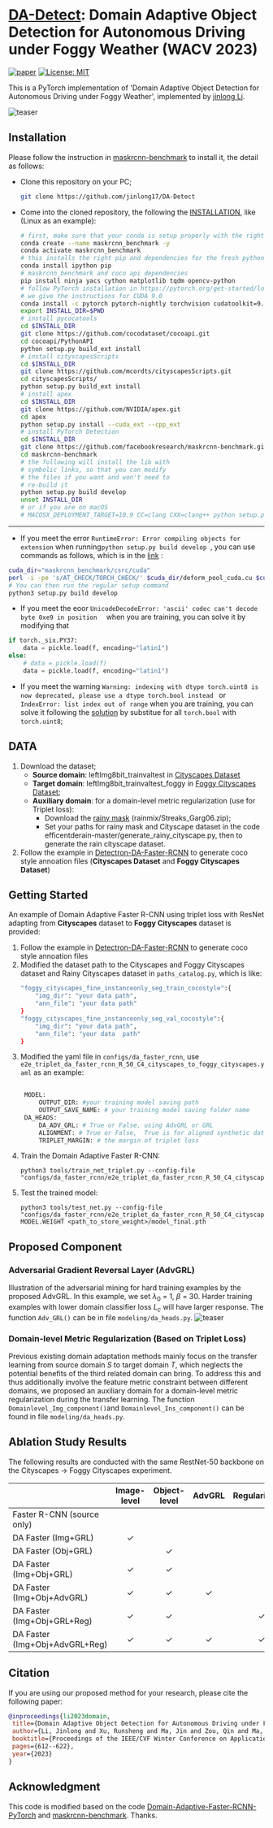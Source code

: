<!--
 * @Descripttion: 
 * @version: 
 * @Author: Jinlong Li CSU PhD
 * @Date: 2021-10-15 17:13:40
 * @LastEditors: Jinlong Li CSU PhD
 * @LastEditTime: 2023-05-26 15:22:34
-->
# [DA-Detect](https://arxiv.org/abs/2210.15176): Domain Adaptive Object Detection for Autonomous Driving under Foggy Weather (WACV 2023)



[![paper](https://img.shields.io/badge/arXiv-Paper-<COLOR>.svg)](https://arxiv.org/abs/2210.15176)
[![License: MIT](https://img.shields.io/badge/License-MIT-yellow.svg)](https://opensource.org/licenses/MIT) 
<!-- [![supplement](https://img.shields.io/badge/Supplementary-Material-red)]() -->
<!-- [![video](https://img.shields.io/badge/Video-Presentation-F9D371)]() -->


This is a PyTorch implementation of 'Domain Adaptive Object Detection for Autonomous Driving under Foggy Weather', implemented by [jinlong Li](https://jinlong17.github.io/).

![teaser](image/DA_faster_rcnn.png)

## Installation

Please follow the instruction in [maskrcnn-benchmark](https://github.com/facebookresearch/maskrcnn-benchmark) to install it, the detail as follows:

* Clone this repository on your PC;
  ```bash
  git clone https://github.com/jinlong17/DA-Detect
  ```
* Come into the cloned repository, the following the [INSTALLATION](https://github.com/facebookresearch/maskrcnn-benchmark/blob/main/INSTALL.md), like (Linux as an example):
    ```bash
    # first, make sure that your conda is setup properly with the right environment for that, check that `which conda`, `which pip` and `which python` points to the right path. From a clean conda env, this is what you need to do
    conda create --name maskrcnn_benchmark -y
    conda activate maskrcnn_benchmark
    # this installs the right pip and dependencies for the fresh python
    conda install ipython pip
    # maskrcnn_benchmark and coco api dependencies
    pip install ninja yacs cython matplotlib tqdm opencv-python
    # follow PyTorch installation in https://pytorch.org/get-started/locally/
    # we give the instructions for CUDA 9.0
    conda install -c pytorch pytorch-nightly torchvision cudatoolkit=9.0
    export INSTALL_DIR=$PWD
    # install pycocotools
    cd $INSTALL_DIR
    git clone https://github.com/cocodataset/cocoapi.git
    cd cocoapi/PythonAPI
    python setup.py build_ext install
    # install cityscapesScripts
    cd $INSTALL_DIR
    git clone https://github.com/mcordts/cityscapesScripts.git
    cd cityscapesScripts/
    python setup.py build_ext install
    # install apex
    cd $INSTALL_DIR
    git clone https://github.com/NVIDIA/apex.git
    cd apex
    python setup.py install --cuda_ext --cpp_ext
    # install PyTorch Detection
    cd $INSTALL_DIR
    git clone https://github.com/facebookresearch/maskrcnn-benchmark.git
    cd maskrcnn-benchmark
    # the following will install the lib with
    # symbolic links, so that you can modify
    # the files if you want and won't need to
    # re-build it
    python setup.py build develop
    unset INSTALL_DIR
    # or if you are on macOS
    # MACOSX_DEPLOYMENT_TARGET=10.9 CC=clang CXX=clang++ python setup.py build develop
    ```
---
* If you meet the error ``` RuntimeError: Error compiling objects for extension ``` when running```python setup.py build develop ```, you can use commands as follows, which is in the [link](https://github.com/amazon-science/siam-mot/blob/main/readme/INSTALL.md) :
```bash
cuda_dir="maskrcnn_benchmark/csrc/cuda"
perl -i -pe 's/AT_CHECK/TORCH_CHECK/' $cuda_dir/deform_pool_cuda.cu $cuda_dir/deform_conv_cuda.cu
# You can then run the regular setup command
python3 setup.py build develop
```
* If you meet the eoor ```UnicodeDecodeError: 'ascii' codec can't decode byte 0xe9 in position  ``` when you are training, you can solve it by modifying that

```python
if torch._six.PY37:
    data = pickle.load(f, encoding="latin1")
else:
    # data = pickle.load(f)
    data = pickle.load(f, encoding="latin1")
```
* If you meet the warning ```Warning: indexing with dtype torch.uint8 is now deprecated, please use a dtype torch.bool instead ``` or ``` IndexError: list index out of range ``` when you are training, you can solve it following the [solution](https://github.com/facebookresearch/maskrcnn-benchmark/issues/1182) by substitue for all ```torch.bool``` with ```torch.uint8```;

## DATA

1. Download the dataset;
     * **Source domain**:  leftImg8bit_trainvaltest in [Cityscapes Dataset](https://www.cityscapes-dataset.com/downloads/)
     * **Target domain**: leftImg8bit_trainvaltest_foggy in [Foggy Cityscapes Dataset](https://www.cityscapes-dataset.com/downloads/);
     * **Auxiliary domain**: for a domain-level metric regularization (use for Triplet loss):  
       * Download the [rainy mask](https://github.com/tsingqguo/efficientderain) (rainmix/Streaks_Garg06.zip); 
       * Set your paths for rainy mask and Cityscape dataset in the code efficentderain-master/generate_rainy_cityscape.py, then to generate the rain cityscape dataset.
2. Follow the example in [Detectron-DA-Faster-RCNN](https://github.com/krumo/Detectron-DA-Faster-RCNN) to generate coco style annoation files (**Cityscapes Dataset** and **Foggy Cityscapes Dataset**)


## Getting Started
An example of Domain Adaptive Faster R-CNN using triplet loss with ResNet adapting from **Cityscapes** dataset to **Foggy Cityscapes** dataset is provided:
1. Follow the example in [Detectron-DA-Faster-RCNN](https://github.com/krumo/Detectron-DA-Faster-RCNN) to generate coco style annoation files
2. Modified the dataset path to the Cityscapes and Foggy Cityscapes dataset and Rainy Cityscapes dataset in `paths_catalog.py`, which is like:
    ```bash
    "foggy_cityscapes_fine_instanceonly_seg_train_cocostyle":{
        "img_dir": "your data path",
        "ann_file": "your data path" 
    }
    "foggy_cityscapes_fine_instanceonly_seg_val_cocostyle":{
        "img_dir": "your data path",
        "ann_file": "your data  path" 
    }
    ```
3. Modified the yaml file in `configs/da_faster_rcnn`, use `e2e_triplet_da_faster_rcnn_R_50_C4_cityscapes_to_foggy_cityscapes.yaml` as an example:
   ```bash
    
    MODEL:
        OUTPUT_DIR: #your training model saving path
        OUTPUT_SAVE_NAME: # your training model saving folder name
    DA_HEADS:
        DA_ADV_GRL: # True or False, using AdvGRL or GRL
        ALIGNMENT: # True or False,  True is for aligned synthetic dataset training like: Cityscapes dataset, Foggy Cityscapes dataset, and Rainy Cityscapes dataset. False is for cross-camera training.
        TRIPLET_MARGIN: # the margin of triplet loss 
    ```
4. Train the Domain Adaptive Faster R-CNN:
    ```
    python3 tools/train_net_triplet.py --config-file "configs/da_faster_rcnn/e2e_triplet_da_faster_rcnn_R_50_C4_cityscapes_to_foggy_cityscapes.yaml"
    ```
5. Test the trained model:
    ```
    python3 tools/test_net.py --config-file "configs/da_faster_rcnn/e2e_triplet_da_faster_rcnn_R_50_C4_cityscapes_to_foggy_cityscapes.yaml" MODEL.WEIGHT <path_to_store_weight>/model_final.pth
    ```

## Proposed Component

### Adversarial Gradient Reversal Layer (**AdvGRL**)
Illustration of the adversarial mining for hard training examples by the proposed AdvGRL. In this example, we set $\lambda_0$ = 1, $\beta$ = 30. Harder training examples with lower domain classifier loss $L_c$ will have larger response. The function `Adv_GRL()` can be in file `modeling/da_heads.py`. 
![teaser](image/grl_loss1.png)


### Domain-level Metric Regularization (Based on Triplet Loss)

Previous existing domain adaptation methods mainly focus on the transfer learning from source domain $S$ to target domain $T$, which neglects the potential benefits of the third related domain can bring. To address this and thus additionally involve the feature metric constraint between different domains, we proposed an auxiliary domain for a domain-level metric regularization during the transfer learning. The function `Domainlevel_Img_component()`and `Domainlevel_Ins_component()` can be found in file `modeling/da_heads.py`.


## Ablation Study Results
The following results are conducted with the same RestNet-50 backbone on the Cityscapes -> Foggy Cityscapes experiment.

|                                | Image-level  | Object-level    |    AdvGRL    | Regularization | AP@50       | Download |
|--------------------------------|:------------:|:---------------:|:------------:|:--------------:|:-----------:|:--------:|
| Faster R-CNN (source only)     |              |                 |              |                |   23.41     |          |         
| DA Faster (Img+GRL)            |          ✓   |                 |              |                |   38.10     |          | 
| DA Faster (Obj+GRL)            |              |          ✓      |              |                |   38.02     |          |
| DA Faster (Img+Obj+GRL)        |          ✓   |          ✓      |              |                |   38.43     | [link](https://drive.google.com/drive/folders/1SDvonamSaootM_t4VOXWQw2DMW-4W5sO?usp=sharing)         | 
| DA Faster (Img+Obj+AdvGRL)     |          ✓   |          ✓      |          ✓   |                |   40.23     | [link](https://drive.google.com/drive/folders/1uVvEp8PJmNmdJzTAlH_07x8TB97SftIG?usp=sharing)         |
| DA Faster (Img+Obj+GRL+Reg)    |          ✓   |          ✓      |              |        ✓       |   41.97     | [link](https://drive.google.com/drive/folders/1v9OYXldQIOpcDzBwcZ3U7EeSxjZkSejc?usp=sharing)         |
| DA Faster (Img+Obj+AdvGRL+Reg) |          ✓   |          ✓      |          ✓   |        ✓       |   42.34     | [link](https://drive.google.com/drive/folders/1fsrObOFv5b-JRHcXsqJtc8TdjjvUaQWi?usp=sharing) |



## Citation
 If you are using our proposed method for your research, please cite the following paper:
 ```bibtex
@inproceedings{li2023domain,
  title={Domain Adaptive Object Detection for Autonomous Driving under Foggy Weather},
  author={Li, Jinlong and Xu, Runsheng and Ma, Jin and Zou, Qin and Ma, Jiaqi and Yu, Hongkai},
  booktitle={Proceedings of the IEEE/CVF Winter Conference on Applications of Computer Vision},
  pages={612--622},
  year={2023}
}
```

## Acknowledgment
 This code is modified based on the code [Domain-Adaptive-Faster-RCNN-PyTorch](https://github.com/krumo/Domain-Adaptive-Faster-RCNN-PyTorch) and [maskrcnn-benchmark](https://github.com/facebookresearch/maskrcnn-benchmark). Thanks.




